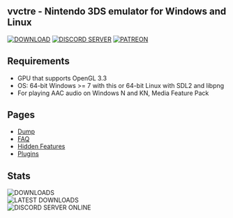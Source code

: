 ## vvctre - Nintendo 3DS emulator for Windows and Linux

[![DOWNLOAD](https://img.shields.io/badge/DOWNLOAD-23446c?style=for-the-badge)](https://github.com/vvanelslande/vvctre/releases)
[![DISCORD SERVER](https://img.shields.io/badge/DISCORD%20SERVER-23446c?style=for-the-badge)](https://discord.gg/hVxCyb5)
[![PATREON](https://img.shields.io/badge/PATREON-23446c?style=for-the-badge)](https://www.patreon.com/vvctre)

## Requirements 
- GPU that supports OpenGL 3.3
- OS: 64-bit Windows >= 7 with this or 64-bit Linux with SDL2 and libpng
- For playing AAC audio on Windows N and KN, Media Feature Pack

## Pages

- [Dump](https://vvanelslande.github.io/vvctre/Dump)
- [FAQ](https://vvanelslande.github.io/vvctre/FAQ)
- [Hidden Features](https://vvanelslande.github.io/vvctre/Hidden-Features)
- [Plugins](https://vvanelslande.github.io/vvctre/Plugins)

## Stats

![DOWNLOADS](https://img.shields.io/github/downloads/vvanelslande/vvctre/total?style=for-the-badge&color=23446c&labelColor=23446c)  
![LATEST DOWNLOADS](https://img.shields.io/github/downloads/vvanelslande/vvctre/latest/total?style=for-the-badge&color=23446c&labelColor=23446c)  
![DISCORD SERVER ONLINE](https://img.shields.io/discord/692523028046676048?label=DISCORD%20SERVER&style=for-the-badge&color=23446c&labelColor=23446c)